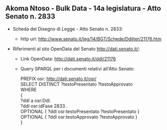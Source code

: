 ## Akoma Ntoso - Bulk Data - 14a legislatura - Atto Senato n. 2833 ##

* Scheda del Disegno di Legge - Atto Senato n. 2833:
	* http url: http://www.senato.it/leg/14/BGT/Schede/Ddliter/21176.htm

* Riferimenti al sito OpenData del Senato http://dati.senato.it/:
	* Link OpenData: http://dati.senato.it/ddl/21176
	* Query SPARQL per i documenti relativi all'Atto Senato:

        PREFIX osr: <http://dati.senato.it/osr/>  
		SELECT DISTINCT ?testoPresentato ?testoApprovato  
		WHERE  
		{  
		    ?ddl a osr:Ddl.  
		    ?ddl osr:idFase 2833 .  
		    OPTIONAL { ?ddl osr:testoPresentato ?testoPresentato }  
		    OPTIONAL { ?ddl osr:testoApprovato ?testoApprovato }  
		}
		